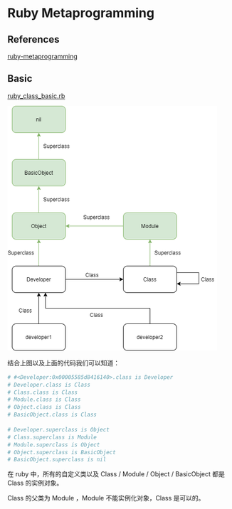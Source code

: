 # Ruby Metaprogramming

## References

[ruby-metaprogramming](https://www.toptal.com/ruby/ruby-metaprogramming-cooler-than-it-sounds)

## Basic

[ruby_class_basic.rb](src/ruby_class_basic.rb)

![ruby_class_basic](assets/ruby_class_basic.drawio.png)

结合上图以及上面的代码我们可以知道：

```ruby
# #<Developer:0x00005585d8416140>.class is Developer
# Developer.class is Class
# Class.class is Class
# Module.class is Class
# Object.class is Class
# BasicObject.class is Class

# Developer.superclass is Object
# Class.superclass is Module
# Module.superclass is Object
# Object.superclass is BasicObject
# BasicObject.superclass is nil
```

在 ruby 中，所有的自定义类以及 Class / Module / Object / BasicObject 都是 Class 的实例对象。

Class 的父类为 Module ，Module 不能实例化对象，Class 是可以的。
